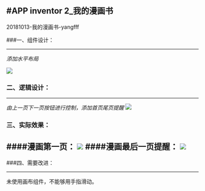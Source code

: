 #APP inventor 2_我的漫画书
----------
20181013-我的漫画书-yangfff

###一、组件设计：

----------
*添加水平布局*

![](https://lg-op7d4z6q-1257103730.cos.ap-shanghai.myqcloud.com/yf_1009_02_页面设计.jpg)

### 二、逻辑设计：


----------

*由上一页下一页按钮进行控制，添加首页尾页提醒*
   ![](https://lg-op7d4z6q-1257103730.cos.ap-shanghai.myqcloud.com/yf_1009_02_逻辑设计.jpg)
 

### 三、实际效果：

####漫画第一页：
![](https://lg-op7d4z6q-1257103730.cos.ap-shanghai.myqcloud.com/yf_1009_02_漫画第一页.jpg)
####漫画最后一页提醒：
![](https://lg-op7d4z6q-1257103730.cos.ap-shanghai.myqcloud.com/yf_1009_02_漫画最后一页提醒.jpg)
----------



###四、需要改进：

----------

未使用画布组件，不能够用手指滑动。